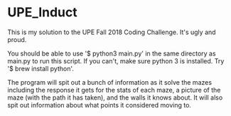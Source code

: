 # UPE_Induct
This is my solution to the UPE Fall 2018 Coding Challenge.  It's ugly and proud.

You should be able to use '$ python3 main.py' in the same directory as main.py to run this script.
If you can't, make sure python 3 is installed.  Try '$ brew install python'.

The program will spit out a bunch of information as it solve the mazes including the response it gets for the stats of
each maze, a picture of the maze (with the path it has taken), and the walls it knows about.  It will also spit out 
information about what points it considered moving to.
